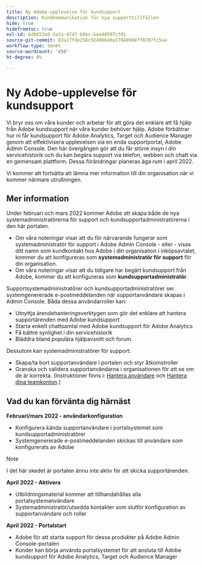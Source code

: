 ```yaml
---
title: Ny Adobe-upplevelse för kundsupport
description: Kundkommunikation för nya supporttillfällen
hide: true
hidefromtoc: true
exl-id: 6d0653a9-3a2a-4747-b8ec-bea48597cf01
source-git-commit: 03a17fde256c9249664da170489d4ff8707fc5aa
workflow-type: tm+mt
source-wordcount: '450'
ht-degree: 0%

---
```


# Ny Adobe-upplevelse för kundsupport

Vi bryr oss om våra kunder och arbetar för att göra det enklare att få hjälp från Adobe kundsupport när våra kunder behöver hjälp. Adobe förbättrar hur ni får kundsupport för Adobe Analytics, Target och Audience Manager genom att effektivisera upplevelsen via en enda supportportal, Adobe Admin Console. Den här övergången gör att du får större insyn i din servicehistorik och du kan begära support via telefon, webben och chatt via en gemensam plattform. Dessa förändringar planeras äga rum i april 2022.

Vi kommer att fortsätta att lämna mer information till din organisation när vi kommer närmare utrullningen.

## Mer information

Under februari och mars 2022 kommer Adobe att skapa både de nya systemadministratörerna för support och kundsupportadministratörerna i den här portalen.

* Om våra noteringar visar att du för närvarande fungerar som systemadministratör för support i Adobe Admin Console - eller - visas ditt namn som kundkontakt hos Adobe i din organisation i inköpsavtalet, kommer du att konfigureras som **systemadministratör för support** för din organisation.
* Om våra noteringar visar att du tidigare har begärt kundsupport från Adobe, kommer du att konfigureras som **kundsupportadministratör**.

Supportsystemadministratörer och kundsupportadministratörer ser systemgenererade e-postmeddelanden när supportanvändare skapas i Admin Console. Båda dessa användarroller kan:

* Utnyttja ärendehanteringsverktygen som gör det enklare att hantera supportärenden med Adobe kundsupport
* Starta enkelt chattsamtal med Adobe kundsupport för Adobe Analytics
* Få bättre synlighet i din servicehistorik
* Bläddra bland populära hjälpavsnitt och forum.

Dessutom kan systemadministratörer för support:

* Skapa/ta bort supportanvändare i portalen och styr åtkomstroller
* Granska och validera supportanvändarna i organisationen för att se om de är korrekta. (Instruktioner finns i: [Hantera användare](https://helpx.adobe.com/enterprise/using/users.html) och [Hantera dina teamkonton](https://helpx.adobe.com/enterprise/using/accounts.html).)

## Vad du kan förvänta dig härnäst

**Februari/mars 2022 - användarkonfiguration**

* Konfigurera kända supportanvändare i portalsystemet som kundsupportadministratörer
* Systemgenererade e-postmeddelanden skickas till användare som konfigurerats av Adobe

>[!NOTE]
>
>I det här skedet är portalen ännu inte aktiv för att skicka supportärenden.

**April 2022 - Aktivera**

* Utbildningsmaterial kommer att tillhandahållas alla portalsystemanvändare
* Systemadministratör/utsedda kontakter som slutför konfiguration av supportanvändare och roller

**April 2022 - Portalstart**

* Adobe för att starta support för dessa produkter på Adobe Admin Console-portalen
* Kunder kan börja använda portalsystemet för att ansluta till Adobe kundsupport för Adobe Analytics, Target och Audience Manager
